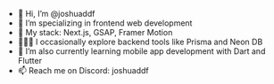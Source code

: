 - 👋 Hi, I’m @joshuaddf
- 🌱 I’m specializing in frontend web development
- 📌 My stack: Next.js, GSAP, Framer Motion
- 👷🏻‍♂️ I occasionally explore backend tools like Prisma and Neon DB
- 📱 I’m also currently learning mobile app development with Dart and Flutter
- 📫 Reach me on Discord: joshuaddf
<!---
joshuaddf/joshuaddf is a ✨ special ✨ repository because its `README.md` (this file) appears on your GitHub profile.
You can click the Preview link to take a look at your changes.
--->
